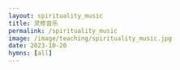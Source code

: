 ```yaml
---
layout: spirituality_music
title: 灵修音乐
permalink: /spirituality_music
image: /image/teaching/spirituality_music.jpg
date: 2023-10-20
hymns: [all]
---
```


